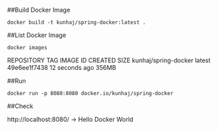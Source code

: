 ##Build Docker Image

```
docker build -t kunhaj/spring-docker:latest .
```

##List Docker Image

```
docker images
```

REPOSITORY             TAG       IMAGE ID       CREATED          SIZE
kunhaj/spring-docker   latest    49e6ee1f7438   12 seconds ago   356MB

##Run

```
docker run -p 8080:8080 docker.io/kunhaj/spring-docker
```

##Check

http://localhost:8080/ -> Hello Docker World